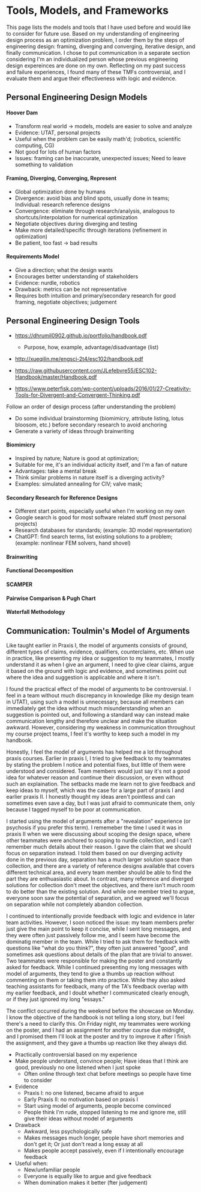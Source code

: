 # Tools, Models, and Frameworks

This page lists the models and tools that I have used before and would like to consider for future use. Based on my understanding of engineering design process as an optimization problem, I order them by the steps of engineering design: framing, diverging and converging, iterative design, and finally communication. I chose to put communication in a separate section considering I'm an individualized person whose previous engineering design expereinces are done on my own. Reflecting on my past success and failure experiences, I found many of these TMFs controversial, and I evaluate them and argue their effectiveness with logic and evidence.


## Personal Engineering Design Models

#### Hoover Dam
 - Transform real world -> models, models are easier to solve and analyze
 - Evidence: UTAT, personal projects
 - Useful when the problem can be easily math'd; (robotics, scientific computing, CG)
 - Not good for lots of human factors
 - Issues: framing can be inaccurate, unexpected issues; Need to leave something to validation

#### Framing, Diverging, Converging, Represent
 - Global optimization done by humans
 - Divergence: avoid bias and blind spots, usually done in teams; Individual: research reference designs
 - Convergence: eliminate through research/analysis, analogous to shortcuts/interpolation for numerical optimization
 - Negotiate objectives during diverging and testing
 - Make more detailed/specific through iterations (refinement in optimization)
 - Be patient, too fast -> bad results

#### Requirements Model
 - Give a direction; what the design wants
 - Encourages better understanding of stakeholders
 - Evidence: nurdle, robotics
 - Drawback: metrics can be not representative
 - Requires both intuition and primary/secondary research for good framing, negotiate objectives; judgement


## Personal Engineering Design Tools

 - https://dhrumil0902.github.io/portfolio/handbook.pdf
      - Purpose, how, example, advantage/disadvantage (list)
 - http://xueqilin.me/engsci-2t4/esc102/handbook.pdf
 - https://raw.githubusercontent.com/JLefebvre55/ESC102-Handbook/master/Handbook.pdf

 - https://www.peterfisk.com/wp-content/uploads/2016/01/27-Creativity-Tools-for-Divergent-and-Convergent-Thinking.pdf

Follow an order of design process (after understanding the problem)
 - Do some individual brainstorming (biomimicry, attribute listing, lotus bloosom, etc.) before secondary research to avoid anchoring
 - Generate a variety of ideas through brainwriting

#### Biomimicry
 - Inspired by nature; Nature is good at optimization;
 - Suitable for me, it's an individual acticity itself, and I'm a fan of nature
 - Advantages: take a mental break
 - Think similar problems in nature itself is a diverging activity?
 - Examples: simulated annealing for CIV; valve mask;


#### Secondary Research for Reference Designs
 - Different start points, especially useful when I'm working on my own
 - Google search is good for most software related stuff (most personal projects)
 - Research databases for standards; (example: 3D model representation)
 - ChatGPT: find search terms, list existing solutions to a problem; (example: nonlinear FEM solvers, hand shovel)

#### Brainwriting


#### Functional Decomposition


#### SCAMPER


#### Pairwise Comparison & Pugh Chart


#### Waterfall Methodology



## Communication: Toulmin's Model of Arguments

Like taught earlier in Praxis I, the model of arguments consists of ground, different types of claims, evidence, qualifiers, counterclaims, etc. When use in practice, like presenting my idea or suggestion to my teammates, I mostly understand it as when I give an argument, I need to give clear claims, argue it based on the ground with logic and evidence, and sometimes point out where the idea and suggestion is applicable and where it isn't.

I found the practical effect of the model of arguments to be controversial. I feel in a team without much discrepancy in knowledge (like my design team in UTAT), using such a model is unnecessary, because all members can immediately get the idea without much misunderstanding when an suggestion is pointed out, and following a standard way can instead make communication lengthy and therefore unclear and make the situation awkward. However, considering my weakness in communication throughout my course project teams, I feel it's worthy to keep such a model in my handbook.

Honestly, I feel the model of arguments has helped me a lot throughout praxis courses. Earlier in praxis I, I tried to give feedback to my teammates by stating the problem I notice and potential fixes, but little of them were understood and considered. Team members would just say it's not a good idea for whatever reason and continue their discussion, or even without such an explaination. The setbacks made me learn not to give feedback and keep ideas to myself, which was the case for a large part of praxis I and earlier praxis II. I honestly thought my ideas aren't pointless and can sometimes even save a day, but I was just afraid to communicate them, only because I tagged myself to be poor at communication.

I started using the model of arguments after a "revealation" experience (or psychosis if you prefer this term). I rememeber the time I used it was in praxis II when we were discussing about scoping the design space, where other teammates were anchored to scoping to nurdle collection, and I can't remember much details about their reason. I gave the claim that we should focus on separation instead. I told them based on our diverging activity done in the previous day, separation has a much larger solution space than collection, and there are a variety of reference designs available that covers different technical area, and every team member should be able to find the part they are enthuasiastic about. In contrast, many reference and diverged solutions for collection don't meet the objectives, and there isn't much room to do better than the existing solution. And while one member tried to argue, everyone soon saw the potential of separation, and we agreed we'll focus on separation while not completely abandon collection.

I continued to intentionally provide feedback with logic and evidence in later team activities. However, I soon noticed the issue: my team members prefer just give the main point to keep it concise, while I sent long messages, and they were often just passively follow me, and I seem have become the dominatig member in the team. While I tried to ask them for feedback with questions like "what do you think?", they often just answered "good", and sometimes ask questions about details of the plan that are trivial to answer. Two teammates were responsible for making the poster and constantly asked for feedback. While I continued presenting my long messages with model of arguments, they tend to give a thumbs up reaction without commenting on them or taking them into practice. While they also asked teaching assistants for feedback, many of the TA's feedback overlap with my earlier feedback, and I doubt whether I communicated clearly enough, or if they just ignored my long "essays."

The conflict occurred during the weekend before the showcase on Monday. I know the objective of the handbook is not telling a long story, but I feel there's a need to clarify this. On Friday night, my teammates were working on the poster, and I had an assignment for another course due midnight, and I promised them I'll look at the poster and try to improve it after I finish the assignment, and they gave a thumbs up reaction like they always did. 

 - Practically controversial based on my experience
 - Make people understand, convince people; Have ideas that I think are good, previously no one listened when I just spoke
    - Often online through text chat before meetings so people have time to consider
 - Evidence
    - Praxis I: no one listened, became afraid to argue
    - Early Praxis II: no motivation based on praxis I
    - Start using model of arguments, people become convinced
    - People think I'm rude, stopped listening to me and ignore me, still give their ideas without model of arguments
 - Drawback
    - Awkward, less psychologically safe
    - Makes messages much longer, people have short memories and don't get it; Or just don't read a long essay at all
    - Makes people accept passively, even if I intentionally encourage feedback
 - Useful when:
    - New/unfamiliar people
    - Everyone is equally like to argue and give feedback
    - When domination makes it better (fter judgement)

